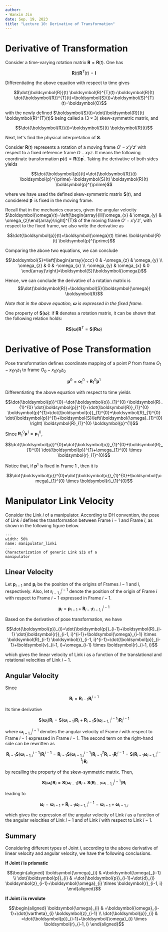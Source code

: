 ```yaml
---
author:
- Wanxin Jin
date: Sep. 19, 2023
title: "Lecture 10: Derivative of Transformation"
---
```


# Derivative of Transformation


Consider a time-varying rotation matrix
$\boldsymbol{R}=\boldsymbol{R}(t)$. One has

$$\boldsymbol{R}(t) \boldsymbol{R}^{T}(t)=\boldsymbol{I}$$

Differentiating the above equation with respect to time gives

$$\dot{\boldsymbol{R}}(t) \boldsymbol{R}^{T}(t)+\boldsymbol{R}(t) \dot{\boldsymbol{R}}^{T}(t)=\boldsymbol{S}(t)+\boldsymbol{S}^{T}(t)=\boldsymbol{O}$$

with the newly defined
$\boldsymbol{S}(t)=\dot{\boldsymbol{R}}(t) \boldsymbol{R}^{T}(t)$ being
called a $(3 \times 3)$ skew-symmetric matrix, and

$$\dot{\boldsymbol{R}}(t)=\boldsymbol{S}(t) \boldsymbol{R}(t)$$

Next, let's find the physical interpretation of $\boldsymbol{S}$.

Consider ${\boldsymbol{R}}(t)$ represents a rotation of a moving frame
$O'-x'y'z'$ with respect to a fixed reference frame $O-xyz$. It means
the following coordinate transformation
$\boldsymbol{p}(t)=\boldsymbol{R}(t) \boldsymbol{p}^{\prime}$. Taking
the derivative of both sides yields

$$\dot{\boldsymbol{p}}(t)=\dot{\boldsymbol{R}}(t) \boldsymbol{p}^{\prime}=\boldsymbol{S}(t) \boldsymbol{R}(t) \boldsymbol{p}^{\prime}$$

where we have used the defined skew-symmetric matrix
$\boldsymbol{S}(t)$, and considered $\boldsymbol{p}^\prime$ is fixed in
the moving frame.

Recall that in the mechanics courses, given the angular velocity
$\boldsymbol{\omega}(t)=\left[\begin{array}{lll}\omega_{x} & \omega_{y} & \omega_{z}\end{array}\right]^{T}$
of the moving frame $O'-x'y'z'$, with respect to the fixed frame, we
also write the derivative as

$$\dot{\boldsymbol{p}}(t)=\boldsymbol{\omega}(t) \times \boldsymbol{R}(t) \boldsymbol{p}^{\prime}$$

Comparing the above two equations, we can conclude

$$\boldsymbol{S}=\left[\begin{array}{ccc}
0 & -\omega_{z} & \omega_{y} \\
\omega_{z} & 0 & -\omega_{x} \\
-\omega_{y} & \omega_{x} & 0
\end{array}\right]=\boldsymbol{S}(\boldsymbol{\omega})$$

Hence, we can conclude the derivative of a rotation matrix is
$$\dot{\boldsymbol{R}}=\boldsymbol{S}(\boldsymbol{\omega}) \boldsymbol{R}$$

*Note that in the above equation, $\boldsymbol{\omega}$ is expressed in
the fixed frame.*

One property of $\boldsymbol{S}(\boldsymbol{\omega})$: if
$\boldsymbol{R}$ denotes a rotation matrix, it can be shown that the
following relation holds:

$$\boldsymbol{R} \boldsymbol{S}(\boldsymbol{\omega}) \boldsymbol{R}^{T}=\boldsymbol{S}(\boldsymbol{R} \boldsymbol{\omega})$$

# Derivative of Pose Transformation

Pose transformation defines coordinate mapping of a point $P$ from frame
$O_1-x_1y_1z_1$ to frame $O_0-x_0y_0z_0$

$$\boldsymbol{p}^{0}=\boldsymbol{o}_{1}^{0}+\boldsymbol{R}_{1}^{0} \boldsymbol{p}^{1}$$

Differentiating the above equation with respect to time yields

$$\dot{\boldsymbol{p}}^{0}=\dot{\boldsymbol{o}}_{1}^{0}+\boldsymbol{R}_{1}^{0} \dot{\boldsymbol{p}}^{1}+\dot{\boldsymbol{R}}_{1}^{0} \boldsymbol{p}^{1}=\dot{\boldsymbol{o}}_{1}^{0}+\boldsymbol{R}_{1}^{0} \dot{\boldsymbol{p}}^{1}+\boldsymbol{S}\left(\boldsymbol{\omega}_{1}^{0}\right) \boldsymbol{R}_{1}^{0} \boldsymbol{p}^{1}$$

Since
$\boldsymbol{R}_{1}^{0} \boldsymbol{p}^{1}=\boldsymbol{p}_{1}^{0}$,

$$\dot{\boldsymbol{p}}^{0}=\dot{\boldsymbol{o}}_{1}^{0}+\boldsymbol{R}_{1}^{0} \dot{\boldsymbol{p}}^{1}+\omega_{1}^{0} \times \boldsymbol{r}_{1}^{0}$$

Notice that, if $\boldsymbol{p}^{1}$ is fixed in Frame 1 , then it is

$$\dot{\boldsymbol{p}}^{0}=\dot{\boldsymbol{o}}_{1}^{0}+\boldsymbol{\omega}_{1}^{0} \times \boldsymbol{r}_{1}^{0}$$

# Manipulator Link Velocity

Consider the Link $i$ of a manipulator. According to DH convention, the
pose of Link $i$ defines the transformation between Frame $i-1$ and
Frame $i$, as shown in the following figure below.


```{figure} ./diff_kinematics/manipulator_linki.jpg
---
width: 50%
name: manipulator_linki
---
Characterization of generic Link $i$ of a
manipulator
```



## Linear Velocity

Let $\boldsymbol{p}_{i-1}$ and $\boldsymbol{p}_{i}$ be the position of
the origins of Frames $i-1$ and $i$, respectively. Also, let
$\boldsymbol{r}_{i-1, i}^{i-1}$ denote the position of the origin of
Frame $i$ with respect to Frame $i-1$ expressed in Frame $i-1$.

$$\boldsymbol{p}_{i}=\boldsymbol{p}_{i-1}+\boldsymbol{R}_{i-1} \boldsymbol{r}_{i-1, i}^{i-1}$$

Based on the derivative of pose transformation, we have

$$\dot{\boldsymbol{p}}_{i}=\dot{\boldsymbol{p}}_{i-1}+\boldsymbol{R}_{i-1} \dot{\boldsymbol{r}}_{i-1, i}^{i-1}+\boldsymbol{\omega}_{i-1} \times \boldsymbol{R}_{i-1} \boldsymbol{r}_{i-1, i}^{i-1}=\dot{\boldsymbol{p}}_{i-1}+\boldsymbol{v}_{i-1, i}+\omega_{i-1} \times \boldsymbol{r}_{i-1, i}$$

which gives the linear velocity of Link $i$ as a function of the
translational and rotational velocities of Link $i-1$.

## Angular Velocity

Since

$$\boldsymbol{R}_{i}=\boldsymbol{R}_{i-1} \boldsymbol{R}_{i}^{i-1}$$

Its time derivative

$$\boldsymbol{S}\left(\boldsymbol{\omega}_{i}\right) \boldsymbol{R}_{i}=\boldsymbol{S}\left(\boldsymbol{\omega}_{i-1}\right) \boldsymbol{R}_{i}+\boldsymbol{R}_{i-1} \boldsymbol{S}\left(\boldsymbol{\omega}_{i-1, i}^{i-1}\right) \boldsymbol{R}_{i}^{i-1}$$

where $\boldsymbol{\omega}_{i-1, i}^{i-1}$ denotes the angular velocity
of Frame $i$ with respect to Frame $i-1$ expressed in Frame $i-1$. The
second term on the right-hand side can be rewritten as

$$\boldsymbol{R}_{i-1} \boldsymbol{S}\left(\boldsymbol{\omega}_{i-1, i}^{i-1}\right) \boldsymbol{R}_{i}^{i-1}=\boldsymbol{R}_{i-1} \boldsymbol{S}\left(\boldsymbol{\omega}_{i-1, i}^{i-1}\right) \boldsymbol{R}_{i-1}^{T} \boldsymbol{R}_{i-1} \boldsymbol{R}_{i}^{i-1}=\boldsymbol{S}\left(\boldsymbol{R}_{i-1} \boldsymbol{\omega}_{i-1, i}^{i-1}\right) \boldsymbol{R}_{i}$$

by recalling the property of the skew-symmetric matrix. Then,

$$\boldsymbol{S}\left(\boldsymbol{\omega}_{i}\right) \boldsymbol{R}_{i}=\boldsymbol{S}\left(\boldsymbol{\omega}_{i-1}\right) \boldsymbol{R}_{i}+\boldsymbol{S}\left(\boldsymbol{R}_{i-1} \boldsymbol{\omega}_{i-1, i}^{i-1}\right) \boldsymbol{R}_{i}$$

leading to

$$\boldsymbol{\omega}_{i}=\boldsymbol{\omega}_{i-1}+\boldsymbol{R}_{i-1} \boldsymbol{\omega}_{i-1, i}^{i-1}=\boldsymbol{\omega}_{i-1}+\boldsymbol{\omega}_{i-1, i}$$

which gives the expression of the angular velocity of Link $i$ as a
function of the angular velocities of Link $i-1$ and of Link $i$ with
respect to Link $i-1$.

## Summary

Considering different types of Joint $i$, according to the above
derivative of linear velocity and angular velocity, we have the
following conclusions.

**If Joint $i$ is prismatic**

$$\begin{aligned}
\boldsymbol{\omega}_{i} & =\boldsymbol{\omega}_{i-1} \\
\dot{\boldsymbol{p}}_{i} & =\dot{\boldsymbol{p}}_{i-1}+\dot{d}_{i} \boldsymbol{z}_{i-1}+\boldsymbol{\omega}_{i} \times \boldsymbol{r}_{i-1, i}
\end{aligned}$$

**If Joint $i$ is revolute**

$$\begin{aligned}
\boldsymbol{\omega}_{i} & =\boldsymbol{\omega}_{i-1}+\dot{\vartheta}_{i} \boldsymbol{z}_{i-1} \\
\dot{\boldsymbol{p}}_{i} & =\dot{\boldsymbol{p}}_{i-1}+\boldsymbol{\omega}_{i} \times \boldsymbol{r}_{i-1, i}
\end{aligned}$$
